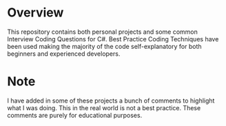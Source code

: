 # Overview
This repository contains both personal projects and some common Interview Coding Questions for C#.
Best Practice Coding Techniques have been used making the majority of the code self-explanatory for both beginners and experienced developers.

# Note
I have added in some of these projects a bunch of comments to highlight what I was doing. This in the real world is not a best practice. These comments are purely for educational purposes.
